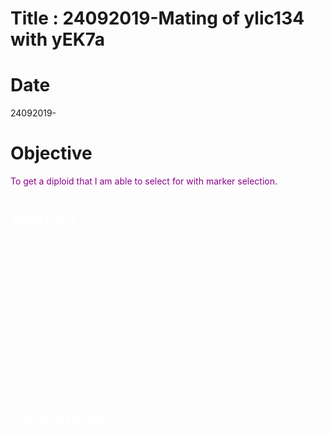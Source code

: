 #   Title :  24092019-Mating of ylic134 with yEK7a

# Date
24092019-
# Objective
<font color='DarkMagenta'> To get a diploid that I am able to select for with marker selection.
<font color='white'>
# Method
- 23092019: Incubation of single colonies and not multiple colonies (from the transformation plate) of ylic134 in CSM-URA , and yEk7a from glycerol stock.
- 24092019: Clear tubes :( , no growth of the colonies taken of  ylic134 (maybe it is because ylic133_3 still grows very slowly)
  - I took more colonies from the transformation plate and transfer them grow in CSM-URA
  - I did replica plating of the transformation plate onto a another -ura plate , to check the viability of the transformants on -ura.
# Results

# Conclusion
